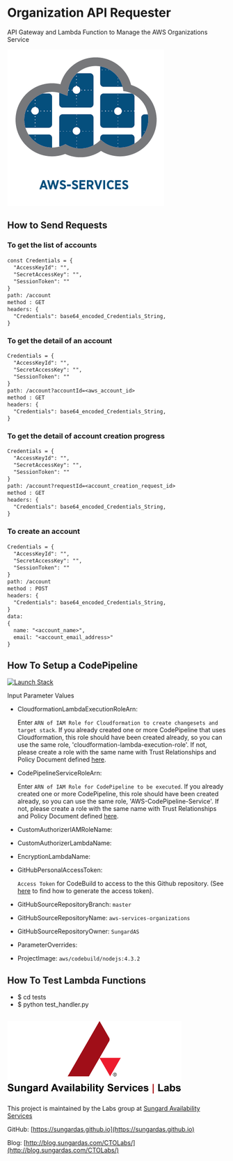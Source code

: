
# Organization API Requester

API Gateway and Lambda Function to Manage the AWS Organizations Service

![aws-services][aws-services-image]

## How to Send Requests

### To get the list of accounts
```
const Credentials = {
  "AccessKeyId": "",
  "SecretAccessKey": "",
  "SessionToken": ""
}
path: /account
method : GET
headers: {
  "Credentials": base64_encoded_Credentials_String,
}
```
### To get the detail of an account
```
Credentials = {
  "AccessKeyId": "",
  "SecretAccessKey": "",
  "SessionToken": ""
}
path: /account?accountId=<aws_account_id>
method : GET
headers: {
  "Credentials": base64_encoded_Credentials_String,
}
```
### To get the detail of account creation progress
```
Credentials = {
  "AccessKeyId": "",
  "SecretAccessKey": "",
  "SessionToken": ""
}
path: /account?requestId=<account_creation_request_id>
method : GET
headers: {
  "Credentials": base64_encoded_Credentials_String,
}
```
### To create an account
```
Credentials = {
  "AccessKeyId": "",
  "SecretAccessKey": "",
  "SessionToken": ""
}
path: /account
method : POST
headers: {
  "Credentials": base64_encoded_Credentials_String,
}
data:
{
  name: "<account_name>",
  email: "<account_email_address>"
}
```

## How To Setup a CodePipeline

<a href="https://console.aws.amazon.com/cloudformation/home?region=us-east-1#/stacks/new?stackName=ServerlessCodePipeline&amp;templateURL=https://s3.amazonaws.com/cloudformation-serverless-codepipeline.us-east-1/codepipeline.yaml"><img src="https://camo.githubusercontent.com/210bb3bfeebe0dd2b4db57ef83837273e1a51891/68747470733a2f2f73332e616d617a6f6e6177732e636f6d2f636c6f7564666f726d6174696f6e2d6578616d706c65732f636c6f7564666f726d6174696f6e2d6c61756e63682d737461636b2e706e67" alt="Launch Stack" data-canonical-src="https://s3.amazonaws.com/cloudformation-examples/cloudformation-launch-stack.png" /></a>

Input Parameter Values

- CloudformationLambdaExecutionRoleArn:

  Enter `ARN of IAM Role for Cloudformation to create changesets and target stack`. If you already created one or more CodePipeline that uses Cloudformation, this role should have been created already, so you can use the same role, 'cloudformation-lambda-execution-role'. If not, please create a role with the same name with Trust Relationships and Policy Document defined <a href="https://s3.amazonaws.com/cloudformation-serverless-codepipeline.us-east-1/roles/role_cloudformation-lambda-execution-role.json">here</a>.

- CodePipelineServiceRoleArn:

  Enter `ARN of IAM Role for CodePipeline to be executed`. If you already created one or more CodePipeline, this role should have been created already, so you can use the same role, 'AWS-CodePipeline-Service'. If not, please create a role with the same name with Trust Relationships and Policy Document defined <a href="https://s3.amazonaws.com/cloudformation-serverless-codepipeline.us-east-1/roles/role_AWS-CodePipeline-Service.json">here</a>.

- CustomAuthorizerIAMRoleName:

- CustomAuthorizerLambdaName:

- EncryptionLambdaName:

- GitHubPersonalAccessToken:

  `Access Token` for CodeBuild to access to the this Github repository. (See <a href="https://help.github.com/articles/creating-an-access-token-for-command-line-use/">here</a> to find how to generate the access token).

- GitHubSourceRepositoryBranch: `master`

- GitHubSourceRepositoryName: `aws-services-organizations`

- GitHubSourceRepositoryOwner: `SungardAS`

- ParameterOverrides:

- ProjectImage: `aws/codebuild/nodejs:4.3.2`

## How To Test Lambda Functions

- $ cd tests
- $ python test_handler.py

## [![Sungard Availability Services | Labs][labs-logo]][labs-github-url]

This project is maintained by the Labs group at [Sungard Availability
Services](http://sungardas.com)

GitHub: [https://sungardas.github.io](https://sungardas.github.io)

Blog:
[http://blog.sungardas.com/CTOLabs/](http://blog.sungardas.com/CTOLabs/)

[labs-github-url]: https://sungardas.github.io
[labs-logo]: https://raw.githubusercontent.com/SungardAS/repo-assets/master/images/logos/sungardas-labs-logo-small.png
[aws-services-image]: ./docs/images/logo.png?raw=true
